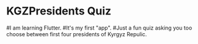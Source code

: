 # KGZPresidents Quiz
#I am learning Flutter.
#It's my first "app".
#Just a fun quiz asking you too choose between first four presidents of Kyrgyz Repulic.
